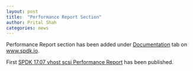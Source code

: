 ```yaml
---
layout: post
title:  "Performance Report Section"
author: Prital Shah
categories: news
---
```


Performance Report section has been added under [Documentation](http://www.spdk.io/doc/) tab on www.spdk.io.

First [SPDK 17.07 vhost scsi Performance Report](https://review.spdk.io/download/performance-reports/SPDK17_07_vhost_scsi_performance_report.pdf) has been published.
